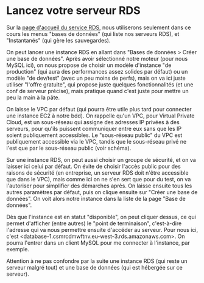 # Lancez votre serveur RDS

Sur la [page d'accueil du service RDS](https://eu-west-3.console.aws.amazon.com/rds/home?region=eu-west-3#), nous utiliserons seulement dans ce cours les menus "bases de données" (qui liste nos serveurs RDS), et "Instantanés" (qui gère les sauvegardes).

On peut lancer une instance RDS en allant dans "Bases de données > Créer une base de données". Après avoir sélectionné notre moteur (pour nous MySQL ici), on nous propose de choisir un modèle d'instance "de production" (qui aura des performances assez solides par défaut) ou un modèle "de dev/test" (avec un peu moins de perfs), mais on va ici juste utiliser "l'offre gratuite", qui propose juste quelques fonctionnalités (et une conf de serveur précise), mais pratique quand c'est juste pour mettre un peu la main à la pâte.

On laisse le VPC par défaut (qui pourra être utile plus tard pour connecter une instance EC2 à notre bdd). On rappelle qu'un VPC, pour Virtual Private Cloud, est un sous-réseau qui assigne des adresses IP privées à des serveurs, pour qu'ils puissent communiquer entre eux sans que les IP soient publiquement accessibles. Le "sous-réseau public" du VPC est publiquement accessible via le VPC, tandis que le sous-réseau privé ne l'est que par le sous-réseau public (voir schéma).

Sur une instance RDS, on peut aussi choisir un groupe de sécurité, et on va laisser ici celui par défaut. On évite de choisir l'accès public pour des raisons de sécurité (en entreprise, un serveur RDS doit n'être accessible que dans le VPC), mais comme ici on ne s'en sert que pour du test, on va l'autoriser pour simplifier des démarches après. On laisse ensuite tous les autres paramètres par défaut, puis on clique ensuite sur "Créer une base de données". On voit alors notre instance dans la liste de la page "Base de données".

Dès que l'instance est en statut "disponible", on peut cliquer dessus, ce qui permet d'afficher (entre autres) le "point de terminaison", c'est-à-dire l'adresse qui va nous permettre ensuite d'accéder au serveur. Pour nous ici, c'est <database-1.csmrcdmwftnv.eu-west-3.rds.amazonaws.com>. On pourra l'entrer dans un client MySQL pour me connecter à l'instance, par exemple.

Attention à ne pas confondre par la suite une instance RDS (qui reste un serveur malgré tout) et une base de données (qui est hébergée sur ce serveur).
